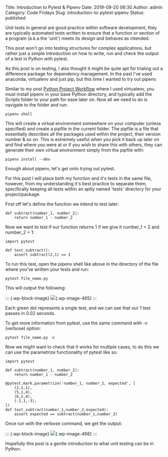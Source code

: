 Title: Introduction to Pytest & Pipenv
Date: 2019-09-20 06:30
Author: admin
Category: Code Fridays
Slug: introduction-to-pytest-pipenv
Status: published

<!-- wp:paragraph -->

Unit tests in general are good practice within software development, they are typically automated tests written to ensure that a function or section of a program (a.k.a the 'unit') meets its design and behaves as intended.

<!-- /wp:paragraph -->

<!-- wp:paragraph -->

This post won't go into testing structures for complex applications, but rather just a simple introduction on how to write, run and check the output of a test in Python with pytest.

<!-- /wp:paragraph -->

<!-- wp:paragraph -->

As this post is on testing, I also thought it might be quite apt for trialing out a difference package for dependency management. In the past I've used anaconda, virtualenv and just pip, but this time I wanted to try out pipenv.

<!-- /wp:paragraph -->

<!-- wp:paragraph -->

Similar to my post [Python Project Workflow](https://jmckew.com/2019/08/30/python-project-workflow/) where I used virtualenv, you must install pipenv in your base Python directory, and typically add the Scripts folder to your path for ease later on. Now all we need to do is navigate to the folder and run:

<!-- /wp:paragraph -->

<!-- wp:syntaxhighlighter/code {"lineNumbers":false} -->

``` {.wp-block-syntaxhighlighter-code}
pipenv shell
```

<!-- /wp:syntaxhighlighter/code -->

<!-- wp:paragraph -->

This will create a virtual environment somewhere on your computer (unless specified) and create a pipfile in the current folder. The pipfile is a file that essentially describes all the packages used within the project, their version number & so on. This is extremely useful when you pick it back up later on and find where you were at or if you wish to share this with others, they can generate their own virtual environment simply from the pipfile with:

<!-- /wp:paragraph -->

<!-- wp:syntaxhighlighter/code {"lineNumbers":false} -->

``` {.wp-block-syntaxhighlighter-code}
pipenv install --dev
```

<!-- /wp:syntaxhighlighter/code -->

<!-- wp:paragraph -->

Enough about pipenv, let's get onto trying out pytest.

<!-- /wp:paragraph -->

<!-- wp:paragraph -->

For this post I will place both my function and it's tests in the same file, however, from my understanding it's best practice to separate them, specifically keeping all tests within an aptly named 'tests' directory for your project/package.

<!-- /wp:paragraph -->

<!-- wp:paragraph -->

First off let's define the function we intend to test later:

<!-- /wp:paragraph -->

<!-- wp:syntaxhighlighter/code {"language":"python","lineNumbers":false} -->

``` {.wp-block-syntaxhighlighter-code}
def subtract(number_1, number_2):
    return number_1 - number_2
```

<!-- /wp:syntaxhighlighter/code -->

<!-- wp:paragraph -->

Now we want to test if our function returns 1 if we give it number\_1 = 2 and number\_2 = 1:

<!-- /wp:paragraph -->

<!-- wp:syntaxhighlighter/code {"language":"python","lineNumbers":false} -->

``` {.wp-block-syntaxhighlighter-code}
import pytest

def test_subtract():
    assert subtract(2,1) == 1
```

<!-- /wp:syntaxhighlighter/code -->

<!-- wp:paragraph -->

To run this test, open the pipenv shell like above in the directory of the file where you've written your tests and run:

<!-- /wp:paragraph -->

<!-- wp:syntaxhighlighter/code {"lineNumbers":false} -->

``` {.wp-block-syntaxhighlighter-code}
pytest file_name.py
```

<!-- /wp:syntaxhighlighter/code -->

<!-- wp:paragraph -->

This will output the following:

<!-- /wp:paragraph -->

<!-- wp:image {"id":465,"align":"center"} -->

::: {.wp-block-image}
![](https://jmckew.com/wp-content/uploads/2019/09/image.png){.wp-image-465}
:::

<!-- /wp:image -->

<!-- wp:paragraph -->

Each green dot represents a single test, and we can see that our 1 test passes in 0.02 seconds.

<!-- /wp:paragraph -->

<!-- wp:paragraph -->

To get more information from pytest, use the same command with -v (verbose) option:

<!-- /wp:paragraph -->

<!-- wp:syntaxhighlighter/code {"lineNumbers":false} -->

``` {.wp-block-syntaxhighlighter-code}
pytest file_name.py -v
```

<!-- /wp:syntaxhighlighter/code -->

<!-- wp:paragraph -->

Now we might want to check that it works for multiple cases, to do this we can use the parametrize functionality of pytest like so:

<!-- /wp:paragraph -->

<!-- wp:syntaxhighlighter/code {"language":"python","lineNumbers":false} -->

``` {.wp-block-syntaxhighlighter-code}
import pytest

def subtract(number_1, number_2):
    return number_1 - number_2

@pytest.mark.parametrize('number_1, number_2, expected', [
    (2,1,1),
    (5,1,4),
    (6,2,4),
    (-2,1,-3),
])
def test_subtract(number_1,number_2,expected):
    assert expected == subtract(number_1,number_2)
```

<!-- /wp:syntaxhighlighter/code -->

<!-- wp:paragraph -->

Once run with the verbose command, we get the output:

<!-- /wp:paragraph -->

<!-- wp:image {"id":466,"align":"center"} -->

::: {.wp-block-image}
![](https://jmckew.com/wp-content/uploads/2019/09/image-1.png){.wp-image-466}
:::

<!-- /wp:image -->

<!-- wp:paragraph -->

Hopefully this post is a gentle introduction to what unit testing can be in Python.

<!-- /wp:paragraph -->
